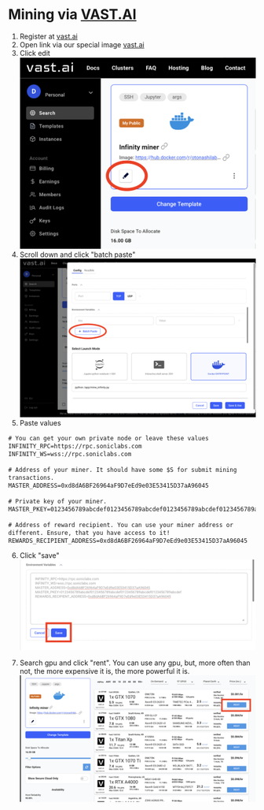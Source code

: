 # Mining via [VAST.AI](https://cloud.vast.ai/?ref_id=239671&creator_id=239671&name=Infinity%20miner)

1. Register at [vast.ai](https://cloud.vast.ai/?ref_id=239671&creator_id=239671&name=Infinity%20miner)
2. Open link via our special image [vast.ai](https://cloud.vast.ai/?ref_id=239671&creator_id=239671&name=Infinity%20miner)
3. Click edit 
![image](./assets/edit_image.png)
4. Scroll down and click "batch paste"
![image](./assets/batch_paste.png)
5. Paste values
```
# You can get your own private node or leave these values 
INFINITY_RPC=https://rpc.soniclabs.com
INFINITY_WS=wss://rpc.soniclabs.com

# Address of your miner. It should have some $S for submit mining transactions.
MASTER_ADDRESS=0xd8dA6BF26964aF9D7eEd9e03E53415D37aA96045

# Private key of your miner.
MASTER_PKEY=0123456789abcdef0123456789abcdef0123456789abcdef0123456789abcdef

# Address of reward recipient. You can use your miner address or different. Ensure, that you have access to it! 
REWARDS_RECIPIENT_ADDRESS=0xd8dA6BF26964aF9D7eEd9e03E53415D37aA96045
```
6. Click "save"
![image](./assets/save_envs.png)

7. Search gpu and click "rent". You can use any gpu, but, more often than not, the more expensive it is, the more powerful it is.
![image](./assets/rent_gpu.png)